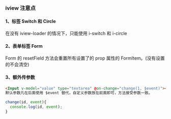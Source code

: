 ### iview 注意点

#### 1、标签 Switch 和 Circle

在没有 iview-loader 的情况下，只能使用 i-switch 和 i-circle

#### 2、表单标签 Form

Form 的 resetField 方法会重置所有设置了的 prop 属性的 FormItem。(没有设置的不会清空)

#### 3、额外传参数

```html
<Input v-model="value" type="textarea" @on-change="change(1, $event)"></Input>
默认参数凡在后面使用 $event 替代，自定义参数放在前面即可，方法接受参数一致。
```

```js
change(id, event){
  console.log(id, event);
}
```
